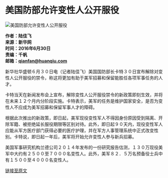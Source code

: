# 美国防部允许变性人公开服役

![美国防部允许变性人公开服役](https://rs2.huanqiucdn.cn/huanqiu/image/www/common/200.jpg)

**作者：陆佳飞**  
**来源：新华网**  
**时间：2016年6月30日**  
**责编：千帆**  
**邮箱：qianfan@huanqiu.com**

新华社华盛顿６月３０日电（记者陆佳飞）美国国防部长卡特３０日宣布解除对变性人公开服役的禁令，称这将更加有助于美军招募和保留能胜任各项军事任务的人才。

卡特当天在新闻发布会上宣布，解除变性人公开服役禁令的新政策即刻生效，并将在未来１２个月内分阶段实施。卡特表示，美军的任务是维护国家安全，是否为变性人不应成为美军招募和保留军事人才的障碍。

根据此次推出的新政策，即日起，美军现役变性军人不得因身份原因受到隔离、开除军籍、被拒绝延长服役期限等区别对待。此外，即日起９０天内，现役变性军人应能从军方医疗部门获得必要的医疗护理，并在军方人事管理系统中正式改变性别。卡特说，即日起一年后，美军将开始允许变性人参与新兵招募。

美国军事研究机构兰德公司２０１４年发布的一份研究报告估测，１３０万现役美军中大约有２５００至７０００名变性人。此外，美军８２．５万名预备役士兵中有１５００至４０００名变性人。

[链接至原文](http://news.xinhuanet.com/world/2016-07/01/c_1119148490.htm)